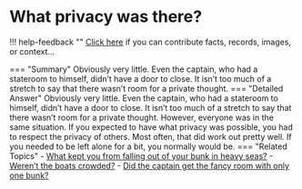 # What privacy was there?

!!! help-feedback ""
    <a href="/feedback/" data-feedback-link>Click here</a>
    if you can contribute facts, records, images, or context…

<a id="summary"></a>
=== "Summary"
    Obviously very little. Even the captain, who had a stateroom to himself, didn’t have a door to close. It isn’t too much of a stretch to say that there wasn’t room for a private thought.
=== "Detailed Answer"
    Obviously very little.  Even the captain, who had a stateroom to himself, didn’t have a door to close.  It isn’t too much of a stretch to say that there wasn’t room for a private thought.  However, everyone was in the same situation.  If you expected to have what privacy was possible, you had to respect the privacy of others.  Most often, that did work out pretty well.  If you needed to be left alone for a bit, you normally would be.
=== "Related Topics"
    - [What kept you from falling out of your bunk in heavy seas?](./what-kept-you-from-falling-out-of-your-bunk-in-heavy-seas.md#summary)
    - [Weren’t the boats crowded?](./werent-the-boats-crowded.md#summary)
    - [Did the captain get the fancy room with only one bunk?](./did-the-captain-get-the-fancy-room-with-only-one-bunk.md#summary)